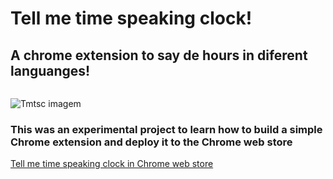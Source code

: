 # Tell me time speaking clock!

## A chrome extension to say de hours in diferent languanges!

![]()

![Tmtsc imagem](https://lh3.googleusercontent.com/qwZBRg_hQMt3iz7eFeD443U83OtU2kERWoXAtCzexR2nIS-gMFx3imHf3ttUyV1aUMQ9Ha55Z42DfBWpIWkfNOoHfg=w640-h400-e365-rj-sc0x00ffffff "Tell me time speaking clock!")


### This was an experimental project to learn how to build a simple Chrome extension and deploy it to the Chrome web store


[Tell me time speaking clock in Chrome web store](https://chrome.google.com/webstore/detail/tell-me-time-speaking-clo/fmadkpfinnbcdmnejilhdohbchpihmid)
